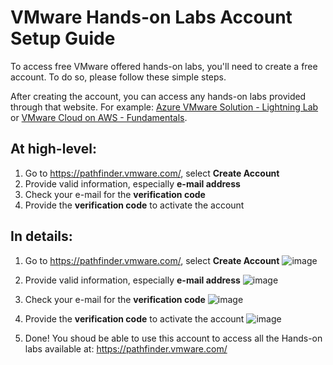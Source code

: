 # VMware Hands-on Labs Account Setup Guide

To access free VMware offered hands-on labs, you'll need to create a free account. To do so, please follow these simple steps.

After creating the account, you can access any hands-on labs provided through that website. For example: [Azure VMware Solution - Lightning Lab](https://pathfinder.vmware.com/v3/activity/try_azure_vmware_solution_hol) or [VMware Cloud on AWS - Fundamentals](https://pathfinder.vmware.com/v3/activity/vmware_cloud_on_aws_getting_started).



## At high-level:
1) Go to https://pathfinder.vmware.com/, select **Create Account**
2) Provide valid information, especially **e-mail address**
3) Check your e-mail for the **verification code**
4) Provide the **verification code** to activate the account

## In details:

1) Go to https://pathfinder.vmware.com/, select **Create Account**
![image](https://user-images.githubusercontent.com/11361105/168507546-cc572d4d-5253-4b28-bdd0-d75acc265b01.png)

2) Provide valid information, especially **e-mail address**
![image](https://user-images.githubusercontent.com/11361105/168507918-f85e83c2-7fc3-484c-8517-b6392a270f1e.png)

3) Check your e-mail for the **verification code**
![image](https://user-images.githubusercontent.com/11361105/168507635-901a09b2-f305-4884-82f0-1f56de4c86c2.png)


4) Provide the **verification code** to activate the account
![image](https://user-images.githubusercontent.com/11361105/168507718-7f552aef-fb21-423b-b6e1-01f8c664cbea.png)

5) Done! You shoud be able to use this account to access all the Hands-on labs available at: https://pathfinder.vmware.com/
